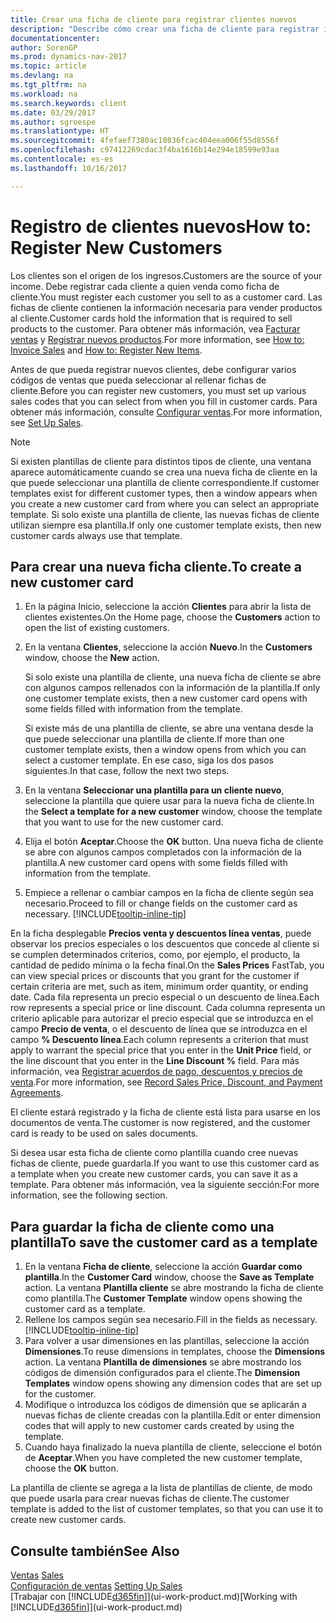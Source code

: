 ```yaml
---
title: Crear una ficha de cliente para registrar clientes nuevos
description: "Describe cómo crear una ficha de cliente para registrar información acerca de cada cliente nuevo o existente a los que venda productos."
documentationcenter: 
author: SorenGP
ms.prod: dynamics-nav-2017
ms.topic: article
ms.devlang: na
ms.tgt_pltfrm: na
ms.workload: na
ms.search.keywords: client
ms.date: 03/29/2017
ms.author: sgroespe
ms.translationtype: HT
ms.sourcegitcommit: 4fefaef7380ac10836fcac404eea006f55d8556f
ms.openlocfilehash: c97412269cdac3f4ba1616b14e294e18599e93aa
ms.contentlocale: es-es
ms.lasthandoff: 10/16/2017

---
```

# <a name="how-to-register-new-customers"></a><span data-ttu-id="1b531-103">Registro de clientes nuevos</span><span class="sxs-lookup"><span data-stu-id="1b531-103">How to: Register New Customers</span></span>
<span data-ttu-id="1b531-104">Los clientes son el origen de los ingresos.</span><span class="sxs-lookup"><span data-stu-id="1b531-104">Customers are the source of your income.</span></span> <span data-ttu-id="1b531-105">Debe registrar cada cliente a quien venda como ficha de cliente.</span><span class="sxs-lookup"><span data-stu-id="1b531-105">You must register each customer you sell to as a customer card.</span></span> <span data-ttu-id="1b531-106">Las fichas de cliente contienen la información necesaria para vender productos al cliente.</span><span class="sxs-lookup"><span data-stu-id="1b531-106">Customer cards hold the information that is required to sell products to the customer.</span></span> <span data-ttu-id="1b531-107">Para obtener más información, vea [Facturar ventas](sales-how-invoice-sales.md) y [Registrar nuevos productos](inventory-how-register-new-items.md).</span><span class="sxs-lookup"><span data-stu-id="1b531-107">For more information, see [How to: Invoice Sales](sales-how-invoice-sales.md) and [How to: Register New Items](inventory-how-register-new-items.md).</span></span>  

<span data-ttu-id="1b531-108">Antes de que pueda registrar nuevos clientes, debe configurar varios códigos de ventas que pueda seleccionar al rellenar fichas de cliente.</span><span class="sxs-lookup"><span data-stu-id="1b531-108">Before you can register new customers, you must set up various sales codes that you can select from when you fill in customer cards.</span></span> <span data-ttu-id="1b531-109">Para obtener más información, consulte [Configurar ventas](sales-setup-sales.md).</span><span class="sxs-lookup"><span data-stu-id="1b531-109">For more information, see [Set Up Sales](sales-setup-sales.md).</span></span>

> [!NOTE]  
>   <span data-ttu-id="1b531-110">Si existen plantillas de cliente para distintos tipos de cliente, una ventana aparece automáticamente cuando se crea una nueva ficha de cliente en la que puede seleccionar una plantilla de cliente correspondiente.</span><span class="sxs-lookup"><span data-stu-id="1b531-110">If customer templates exist for different customer types, then a window appears when you create a new customer card from where you can select an appropriate template.</span></span> <span data-ttu-id="1b531-111">Si solo existe una plantilla de cliente, las nuevas fichas de cliente utilizan siempre esa plantilla.</span><span class="sxs-lookup"><span data-stu-id="1b531-111">If only one customer template exists, then new customer cards always use that template.</span></span>

## <a name="to-create-a-new-customer-card"></a><span data-ttu-id="1b531-112">Para crear una nueva ficha cliente.</span><span class="sxs-lookup"><span data-stu-id="1b531-112">To create a new customer card</span></span>
1. <span data-ttu-id="1b531-113">En la página Inicio, seleccione la acción **Clientes** para abrir la lista de clientes existentes.</span><span class="sxs-lookup"><span data-stu-id="1b531-113">On the Home page, choose the **Customers** action to open the list of existing customers.</span></span>  
2. <span data-ttu-id="1b531-114">En la ventana **Clientes**, seleccione la acción **Nuevo**.</span><span class="sxs-lookup"><span data-stu-id="1b531-114">In the **Customers** window, choose the **New** action.</span></span>

    <span data-ttu-id="1b531-115">Si solo existe una plantilla de cliente, una nueva ficha de cliente se abre con algunos campos rellenados con la información de la plantilla.</span><span class="sxs-lookup"><span data-stu-id="1b531-115">If only one customer template exists, then a new customer card opens with some fields filled with information from the template.</span></span>

    <span data-ttu-id="1b531-116">Si existe más de una plantilla de cliente, se abre una ventana desde la que puede seleccionar una plantilla de cliente.</span><span class="sxs-lookup"><span data-stu-id="1b531-116">If more than one customer template exists, then a window opens from which you can select a customer template.</span></span> <span data-ttu-id="1b531-117">En ese caso, siga los dos pasos siguientes.</span><span class="sxs-lookup"><span data-stu-id="1b531-117">In that case, follow the next two steps.</span></span>
3. <span data-ttu-id="1b531-118">En la ventana **Seleccionar una plantilla para un cliente nuevo**, seleccione la plantilla que quiere usar para la nueva ficha de cliente.</span><span class="sxs-lookup"><span data-stu-id="1b531-118">In the **Select a template for a new customer** window, choose the template that you want to use for the new customer card.</span></span>
4. <span data-ttu-id="1b531-119">Elija el botón **Aceptar**.</span><span class="sxs-lookup"><span data-stu-id="1b531-119">Choose the **OK** button.</span></span> <span data-ttu-id="1b531-120">Una nueva ficha de cliente se abre con algunos campos completados con la información de la plantilla.</span><span class="sxs-lookup"><span data-stu-id="1b531-120">A new customer card opens with some fields filled with information from the template.</span></span>  
5. <span data-ttu-id="1b531-121">Empiece a rellenar o cambiar campos en la ficha de cliente según sea necesario.</span><span class="sxs-lookup"><span data-stu-id="1b531-121">Proceed to fill or change fields on the customer card as necessary.</span></span> [!INCLUDE[tooltip-inline-tip](includes/tooltip-inline-tip_md.md)]

<span data-ttu-id="1b531-122">En la ficha desplegable **Precios venta y descuentos línea ventas**, puede observar los precios especiales o los descuentos que concede al cliente si se cumplen determinados criterios, como, por ejemplo, el producto, la cantidad de pedido mínima o la fecha final.</span><span class="sxs-lookup"><span data-stu-id="1b531-122">On the **Sales Prices** FastTab, you can view special prices or discounts that you grant for the customer if certain criteria are met, such as item, minimum order quantity, or ending date.</span></span> <span data-ttu-id="1b531-123">Cada fila representa un precio especial o un descuento de línea.</span><span class="sxs-lookup"><span data-stu-id="1b531-123">Each row represents a special price or line discount.</span></span> <span data-ttu-id="1b531-124">Cada columna representa un criterio aplicable para autorizar el precio especial que se introduzca en el campo **Precio de venta**, o el descuento de línea que se introduzca en el campo **% Descuento línea**.</span><span class="sxs-lookup"><span data-stu-id="1b531-124">Each column represents a criterion that must apply to warrant the special price that you enter in the **Unit Price** field, or the line discount that you enter in the **Line Discount %** field.</span></span> <span data-ttu-id="1b531-125">Para más información, vea [Registrar acuerdos de pago, descuentos y precios de venta](sales-how-record-sales-price-discount-payment-agreements.md).</span><span class="sxs-lookup"><span data-stu-id="1b531-125">For more information, see [Record Sales Price, Discount, and Payment Agreements](sales-how-record-sales-price-discount-payment-agreements.md).</span></span>

<span data-ttu-id="1b531-126">El cliente estará registrado y la ficha de cliente está lista para usarse en los documentos de venta.</span><span class="sxs-lookup"><span data-stu-id="1b531-126">The customer is now registered, and the customer card is ready to be used on sales documents.</span></span>

<span data-ttu-id="1b531-127">Si desea usar esta ficha de cliente como plantilla cuando cree nuevas fichas de cliente, puede guardarla.</span><span class="sxs-lookup"><span data-stu-id="1b531-127">If you want to use this customer card as a template when you create new customer cards, you can save it as a template.</span></span> <span data-ttu-id="1b531-128">Para obtener más información, vea la siguiente sección:</span><span class="sxs-lookup"><span data-stu-id="1b531-128">For more information, see the following section.</span></span>

## <a name="to-save-the-customer-card-as-a-template"></a><span data-ttu-id="1b531-129">Para guardar la ficha de cliente como una plantilla</span><span class="sxs-lookup"><span data-stu-id="1b531-129">To save the customer card as a template</span></span>
1. <span data-ttu-id="1b531-130">En la ventana **Ficha de cliente**, seleccione la acción **Guardar como plantilla**.</span><span class="sxs-lookup"><span data-stu-id="1b531-130">In the **Customer Card** window, choose the **Save as Template** action.</span></span> <span data-ttu-id="1b531-131">La ventana **Plantilla cliente** se abre mostrando la ficha de cliente como plantilla.</span><span class="sxs-lookup"><span data-stu-id="1b531-131">The **Customer Template** window opens showing the customer card as a template.</span></span>
2. <span data-ttu-id="1b531-132">Rellene los campos según sea necesario.</span><span class="sxs-lookup"><span data-stu-id="1b531-132">Fill in the fields as necessary.</span></span> [!INCLUDE[tooltip-inline-tip](includes/tooltip-inline-tip_md.md)]
3. <span data-ttu-id="1b531-133">Para volver a usar dimensiones en las plantillas, seleccione la acción **Dimensiones**.</span><span class="sxs-lookup"><span data-stu-id="1b531-133">To reuse dimensions in templates, choose the **Dimensions** action.</span></span> <span data-ttu-id="1b531-134">La ventana **Plantilla de dimensiones** se abre mostrando los códigos de dimensión configurados para el cliente.</span><span class="sxs-lookup"><span data-stu-id="1b531-134">The **Dimension Templates** window opens showing any dimension codes that are set up for the customer.</span></span>
4. <span data-ttu-id="1b531-135">Modifique o introduzca los códigos de dimensión que se aplicarán a nuevas fichas de cliente creadas con la plantilla.</span><span class="sxs-lookup"><span data-stu-id="1b531-135">Edit or enter dimension codes that will apply to new customer cards created by using the template.</span></span>  
5. <span data-ttu-id="1b531-136">Cuando haya finalizado la nueva plantilla de cliente, seleccione el botón de **Aceptar**.</span><span class="sxs-lookup"><span data-stu-id="1b531-136">When you have completed the new customer template, choose the **OK** button.</span></span>

<span data-ttu-id="1b531-137">La plantilla de cliente se agrega a la lista de plantillas de cliente, de modo que puede usarla para crear nuevas fichas de cliente.</span><span class="sxs-lookup"><span data-stu-id="1b531-137">The customer template is added to the list of customer templates, so that you can use it to create new customer cards.</span></span>

## <a name="see-also"></a><span data-ttu-id="1b531-138">Consulte también</span><span class="sxs-lookup"><span data-stu-id="1b531-138">See Also</span></span>
<span data-ttu-id="1b531-139">[Ventas](sales-manage-sales.md)  </span><span class="sxs-lookup"><span data-stu-id="1b531-139">[Sales](sales-manage-sales.md)  </span></span>  
<span data-ttu-id="1b531-140">[Configuración de ventas](sales-setup-sales.md)  </span><span class="sxs-lookup"><span data-stu-id="1b531-140">[Setting Up Sales](sales-setup-sales.md)  </span></span>  
<span data-ttu-id="1b531-141">[Trabajar con [!INCLUDE[d365fin](includes/d365fin_md.md)]](ui-work-product.md)</span><span class="sxs-lookup"><span data-stu-id="1b531-141">[Working with [!INCLUDE[d365fin](includes/d365fin_md.md)]](ui-work-product.md)</span></span>

